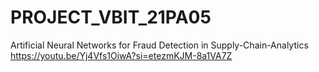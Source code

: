 # PROJECT_VBIT_21PA05
Artificial Neural Networks  for Fraud Detection in  Supply-Chain-Analytics
https://youtu.be/Yj4Vfs1OiwA?si=etezmKJM-8a1VA7Z
